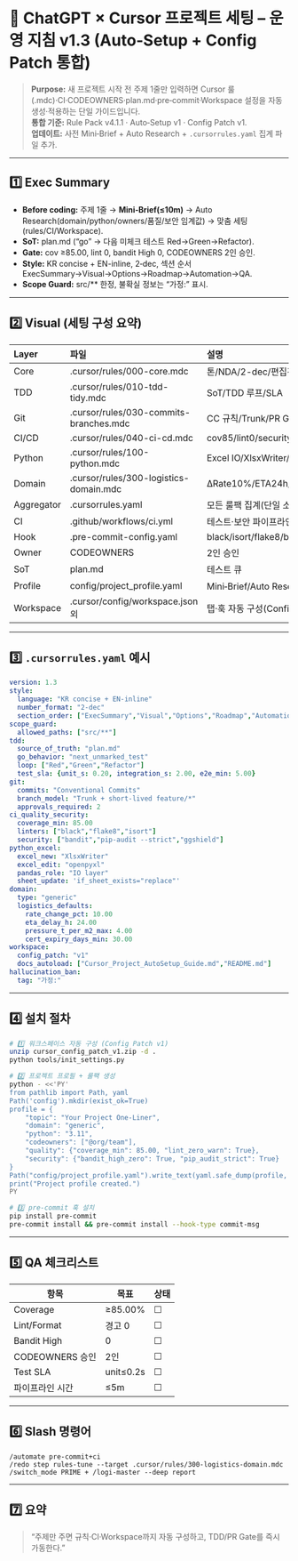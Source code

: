 # 🚀 ChatGPT × Cursor 프로젝트 세팅 – 운영 지침 v1.3 (Auto‑Setup + Config Patch 통합)

> **Purpose:** 새 프로젝트 시작 전 주제 1줄만 입력하면 Cursor 룰(.mdc)·CI·CODEOWNERS·plan.md·pre‑commit·Workspace 설정을 자동 생성·적용하는 단일 가이드입니다.  
> **통합 기준:** Rule Pack v4.1.1 · Auto‑Setup v1 · Config Patch v1.  
> **업데이트:** 사전 Mini‑Brief + Auto Research + `.cursorrules.yaml` 집계 파일 추가.

---

## 1️⃣ Exec Summary
- **Before coding:** 주제 1줄 → **Mini‑Brief(≤10m)** → Auto Research(domain/python/owners/품질/보안 임계값) → 맞춤 세팅(rules/CI/Workspace).
- **SoT:** plan.md (“go” → 다음 미체크 테스트 Red→Green→Refactor).
- **Gate:** cov ≥85.00, lint 0, bandit High 0, CODEOWNERS 2인 승인.
- **Style:** KR concise + EN-inline, 2‑dec, 섹션 순서 ExecSummary→Visual→Options→Roadmap→Automation→QA.
- **Scope Guard:** src/** 한정, 불확실 정보는 “가정:” 표시.

---

## 2️⃣ Visual (세팅 구성 요약)

| Layer | 파일 | 설명 |
|:--|:--|:--|
| Core | .cursor/rules/000-core.mdc | 톤/NDA/2-dec/편집경계 |
| TDD | .cursor/rules/010-tdd-tidy.mdc | SoT/TDD 루프/SLA |
| Git | .cursor/rules/030-commits-branches.mdc | CC 규칙/Trunk/PR Gate |
| CI/CD | .cursor/rules/040-ci-cd.mdc | cov85/lint0/security |
| Python | .cursor/rules/100-python.mdc | Excel IO/XlsxWriter/openpyxl |
| Domain | .cursor/rules/300-logistics-domain.mdc | ΔRate10%/ETA24h/Pressure≤4.00t/m²/Cert30d |
| Aggregator | .cursorrules.yaml | 모든 룰팩 집계(단일 소스) |
| CI | .github/workflows/ci.yml | 테스트·보안 파이프라인 |
| Hook | .pre-commit-config.yaml | black/isort/flake8/bandit |
| Owner | CODEOWNERS | 2인 승인 |
| SoT | plan.md | 테스트 큐 |
| Profile | config/project_profile.yaml | Mini‑Brief/Auto Research 결과 |
| Workspace | .cursor/config/workspace.json 외 | 탭·훅 자동 구성(Config Patch v1) |

---

## 3️⃣ `.cursorrules.yaml` 예시

```yaml
version: 1.3
style:
  language: "KR concise + EN-inline"
  number_format: "2-dec"
  section_order: ["ExecSummary","Visual","Options","Roadmap","Automation","QA"]
scope_guard:
  allowed_paths: ["src/**"]
tdd:
  source_of_truth: "plan.md"
  go_behavior: "next_unmarked_test"
  loop: ["Red","Green","Refactor"]
  test_sla: {unit_s: 0.20, integration_s: 2.00, e2e_min: 5.00}
git:
  commits: "Conventional Commits"
  branch_model: "Trunk + short-lived feature/*"
  approvals_required: 2
ci_quality_security:
  coverage_min: 85.00
  linters: ["black","flake8","isort"]
  security: ["bandit","pip-audit --strict","ggshield"]
python_excel:
  excel_new: "XlsxWriter"
  excel_edit: "openpyxl"
  pandas_role: "IO layer"
  sheet_update: 'if_sheet_exists="replace"'
domain:
  type: "generic"
  logistics_defaults:
    rate_change_pct: 10.00
    eta_delay_h: 24.00
    pressure_t_per_m2_max: 4.00
    cert_expiry_days_min: 30.00
workspace:
  config_patch: "v1"
  docs_autoload: ["Cursor_Project_AutoSetup_Guide.md","README.md"]
hallucination_ban:
  tag: "가정:"
```

---

## 4️⃣ 설치 절차

```bash
# 1️⃣ 워크스페이스 자동 구성 (Config Patch v1)
unzip cursor_config_patch_v1.zip -d .
python tools/init_settings.py

# 2️⃣ 프로젝트 프로필 + 룰팩 생성
python - <<'PY'
from pathlib import Path, yaml
Path('config').mkdir(exist_ok=True)
profile = {
    "topic": "Your Project One-Liner",
    "domain": "generic",
    "python": "3.11",
    "codeowners": ["@org/team"],
    "quality": {"coverage_min": 85.00, "lint_zero_warn": True},
    "security": {"bandit_high_zero": True, "pip_audit_strict": True}
}
Path("config/project_profile.yaml").write_text(yaml.safe_dump(profile, sort_keys=False))
print("Project profile created.")
PY

# 3️⃣ pre-commit 훅 설치
pip install pre-commit
pre-commit install && pre-commit install --hook-type commit-msg
```

---

## 5️⃣ QA 체크리스트

| 항목 | 목표 | 상태 |
|--|--|--|
| Coverage | ≥85.00% | ☐ |
| Lint/Format | 경고 0 | ☐ |
| Bandit High | 0 | ☐ |
| CODEOWNERS 승인 | 2인 | ☐ |
| Test SLA | unit≤0.2s | ☐ |
| 파이프라인 시간 | ≤5m | ☐ |

---

## 6️⃣ Slash 명령어
```
/automate pre-commit+ci
/redo step rules-tune --target .cursor/rules/300-logistics-domain.mdc
/switch_mode PRIME + /logi-master --deep report
```

---

## 7️⃣ 요약
> “주제만 주면 규칙·CI·Workspace까지 자동 구성하고, TDD/PR Gate를 즉시 가동한다.”
